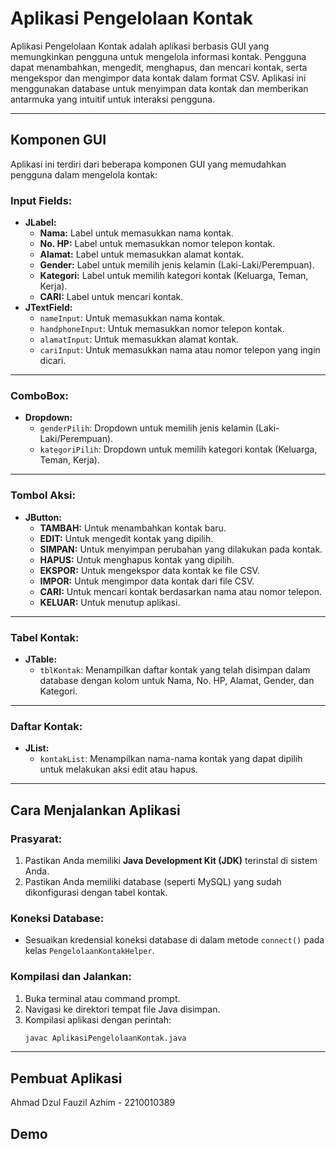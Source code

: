 # Aplikasi Pengelolaan Kontak
 
Aplikasi Pengelolaan Kontak adalah aplikasi berbasis GUI yang memungkinkan pengguna untuk mengelola informasi kontak. Pengguna dapat menambahkan, mengedit, menghapus, dan mencari kontak, serta mengekspor dan mengimpor data kontak dalam format CSV. Aplikasi ini menggunakan database untuk menyimpan data kontak dan memberikan antarmuka yang intuitif untuk interaksi pengguna.

---

## Komponen GUI
Aplikasi ini terdiri dari beberapa komponen GUI yang memudahkan pengguna dalam mengelola kontak:

### Input Fields:
- **JLabel:**
  - **Nama:** Label untuk memasukkan nama kontak.
  - **No. HP:** Label untuk memasukkan nomor telepon kontak.
  - **Alamat:** Label untuk memasukkan alamat kontak.
  - **Gender:** Label untuk memilih jenis kelamin (Laki-Laki/Perempuan).
  - **Kategori:** Label untuk memilih kategori kontak (Keluarga, Teman, Kerja).
  - **CARI:** Label untuk mencari kontak.
- **JTextField:**
  - `nameInput`: Untuk memasukkan nama kontak.
  - `handphoneInput`: Untuk memasukkan nomor telepon kontak.
  - `alamatInput`: Untuk memasukkan alamat kontak.
  - `cariInput`: Untuk memasukkan nama atau nomor telepon yang ingin dicari.

---

### ComboBox:
- **Dropdown:**
  - `genderPilih`: Dropdown untuk memilih jenis kelamin (Laki-Laki/Perempuan).
  - `kategoriPilih`: Dropdown untuk memilih kategori kontak (Keluarga, Teman, Kerja).

---

### Tombol Aksi:
- **JButton:**
  - **TAMBAH:** Untuk menambahkan kontak baru.
  - **EDIT:** Untuk mengedit kontak yang dipilih.
  - **SIMPAN:** Untuk menyimpan perubahan yang dilakukan pada kontak.
  - **HAPUS:** Untuk menghapus kontak yang dipilih.
  - **EKSPOR:** Untuk mengekspor data kontak ke file CSV.
  - **IMPOR:** Untuk mengimpor data kontak dari file CSV.
  - **CARI:** Untuk mencari kontak berdasarkan nama atau nomor telepon.
  - **KELUAR:** Untuk menutup aplikasi.

---

### Tabel Kontak:
- **JTable:**
  - `tblKontak`: Menampilkan daftar kontak yang telah disimpan dalam database dengan kolom untuk Nama, No. HP, Alamat, Gender, dan Kategori.

---

### Daftar Kontak:
- **JList:**
  - `kontakList`: Menampilkan nama-nama kontak yang dapat dipilih untuk melakukan aksi edit atau hapus.

---

## Cara Menjalankan Aplikasi

### Prasyarat:
1. Pastikan Anda memiliki **Java Development Kit (JDK)** terinstal di sistem Anda.
2. Pastikan Anda memiliki database (seperti MySQL) yang sudah dikonfigurasi dengan tabel kontak.

### Koneksi Database:
- Sesuaikan kredensial koneksi database di dalam metode `connect()` pada kelas `PengelolaanKontakHelper`.

### Kompilasi dan Jalankan:
1. Buka terminal atau command prompt.
2. Navigasi ke direktori tempat file Java disimpan.
3. Kompilasi aplikasi dengan perintah:
   ```bash
   javac AplikasiPengelolaanKontak.java

---

## Pembuat Aplikasi
Ahmad Dzul Fauzil Azhim - 2210010389

## Demo

